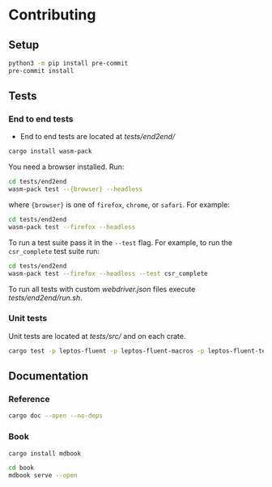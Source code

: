# Contributing

## Setup

```bash
python3 -m pip install pre-commit
pre-commit install
```

## Tests

### End to end tests

- End to end tests are located at _tests/end2end/_

```sh
cargo install wasm-pack
```

You need a browser installed. Run:

```sh
cd tests/end2end
wasm-pack test --{browser} --headless
```

where `{browser}` is one of `firefox`, `chrome`, or `safari`. For example:

```sh
cd tests/end2end
wasm-pack test --firefox --headless
```

To run a test suite pass it in the `--test` flag.
For example, to run the `csr_complete` test suite run:

```sh
cd tests/end2end
wasm-pack test --firefox --headless --test csr_complete
```

To run all tests with custom _webdriver.json_ files execute
_tests/end2end/run.sh_.

### Unit tests

Unit tests are located at _tests/src/_ and on each crate.

```sh
cargo test -p leptos-fluent -p leptos-fluent-macros -p leptos-fluent-tests
```

## Documentation

### Reference

```sh
cargo doc --open --no-deps
```

### Book

```sh
cargo install mdbook
```

```sh
cd book
mdbook serve --open
```
